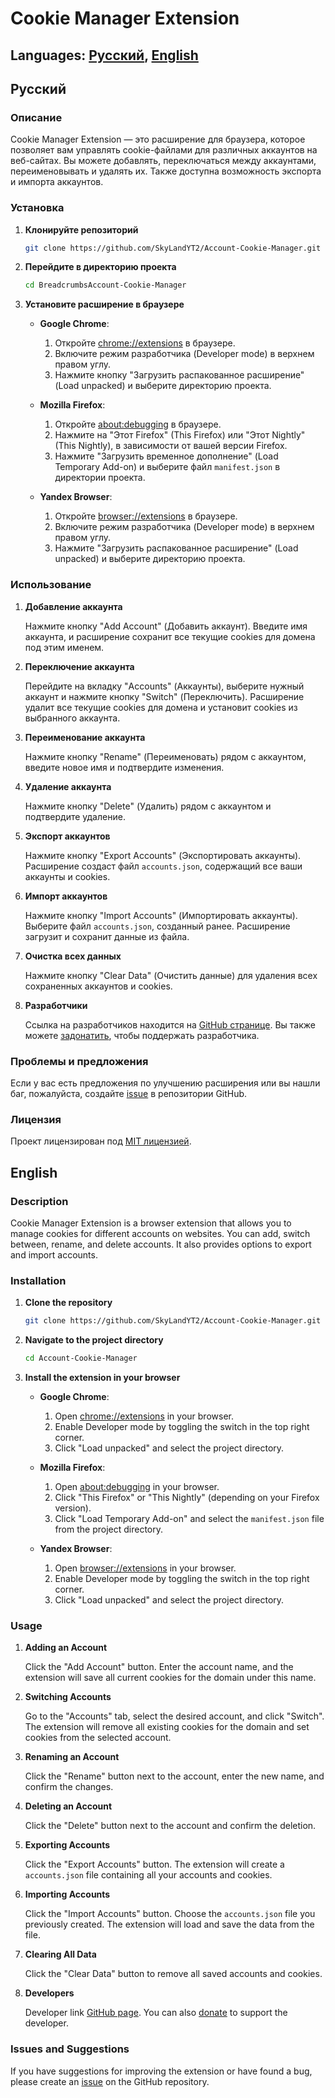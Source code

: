 
# Cookie Manager Extension

## Languages: [Русский](#русский), [English](#english)

## Русский

### Описание

Cookie Manager Extension — это расширение для браузера, которое позволяет вам управлять cookie-файлами для различных аккаунтов на веб-сайтах. Вы можете добавлять, переключаться между аккаунтами, переименовывать и удалять их. Также доступна возможность экспорта и импорта аккаунтов.

### Установка

1. **Клонируйте репозиторий**

   ```bash
   git clone https://github.com/SkyLandYT2/Account-Cookie-Manager.git
   ```

2. **Перейдите в директорию проекта**

   ```bash
   cd BreadcrumbsAccount-Cookie-Manager
   ```

3. **Установите расширение в браузере**

   - **Google Chrome**:
     1. Откройте [chrome://extensions](chrome://extensions) в браузере.
     2. Включите режим разработчика (Developer mode) в верхнем правом углу.
     3. Нажмите кнопку "Загрузить распакованное расширение" (Load unpacked) и выберите директорию проекта.

   - **Mozilla Firefox**:
     1. Откройте [about:debugging](about:debugging) в браузере.
     2. Нажмите на "Этот Firefox" (This Firefox) или "Этот Nightly" (This Nightly), в зависимости от вашей версии Firefox.
     3. Нажмите "Загрузить временное дополнение" (Load Temporary Add-on) и выберите файл `manifest.json` в директории проекта.

   - **Yandex Browser**:
     1. Откройте [browser://extensions](browser://extensions/) в браузере.
     2. Включите режим разработчика (Developer mode) в верхнем правом углу.
     3. Нажмите "Загрузить распакованное расширение" (Load unpacked) и выберите директорию проекта.

### Использование

1. **Добавление аккаунта**

   Нажмите кнопку "Add Account" (Добавить аккаунт). Введите имя аккаунта, и расширение сохранит все текущие cookies для домена под этим именем.

2. **Переключение аккаунта**

   Перейдите на вкладку "Accounts" (Аккаунты), выберите нужный аккаунт и нажмите кнопку "Switch" (Переключить). Расширение удалит все текущие cookies для домена и установит cookies из выбранного аккаунта.

3. **Переименование аккаунта**

   Нажмите кнопку "Rename" (Переименовать) рядом с аккаунтом, введите новое имя и подтвердите изменения.

4. **Удаление аккаунта**

   Нажмите кнопку "Delete" (Удалить) рядом с аккаунтом и подтвердите удаление.

5. **Экспорт аккаунтов**

   Нажмите кнопку "Export Accounts" (Экспортировать аккаунты). Расширение создаст файл `accounts.json`, содержащий все ваши аккаунты и cookies.

6. **Импорт аккаунтов**

   Нажмите кнопку "Import Accounts" (Импортировать аккаунты). Выберите файл `accounts.json`, созданный ранее. Расширение загрузит и сохранит данные из файла.

7. **Очистка всех данных**

   Нажмите кнопку "Clear Data" (Очистить данные) для удаления всех сохраненных аккаунтов и cookies.

8. **Разработчики**

   Ссылка на разработчиков находится на [GitHub странице](https://github.com/SkyLandYT2). Вы также можете [задонатить](https://www.donationalerts.com/c/skylandyt), чтобы поддержать разработчика.

### Проблемы и предложения

Если у вас есть предложения по улучшению расширения или вы нашли баг, пожалуйста, создайте [issue](https://github.com/SkyLandYT2/BreadcrumbsAccount-Cookie-Manager/issues) в репозитории GitHub.

### Лицензия

Проект лицензирован под [MIT лицензией](LICENSE).


## English

### Description

Cookie Manager Extension is a browser extension that allows you to manage cookies for different accounts on websites. You can add, switch between, rename, and delete accounts. It also provides options to export and import accounts.

### Installation

1. **Clone the repository**

   ```bash
   git clone https://github.com/SkyLandYT2/Account-Cookie-Manager.git
   ```

2. **Navigate to the project directory**

   ```bash
   cd Account-Cookie-Manager
   ```

3. **Install the extension in your browser**

   - **Google Chrome**:
     1. Open [chrome://extensions](chrome://extensions) in your browser.
     2. Enable Developer mode by toggling the switch in the top right corner.
     3. Click "Load unpacked" and select the project directory.

   - **Mozilla Firefox**:
     1. Open [about:debugging](about:debugging) in your browser.
     2. Click "This Firefox" or "This Nightly" (depending on your Firefox version).
     3. Click "Load Temporary Add-on" and select the `manifest.json` file from the project directory.

   - **Yandex Browser**:
     1. Open [browser://extensions](browser://extensions/) in your browser.
     2. Enable Developer mode by toggling the switch in the top right corner.
     3. Click "Load unpacked" and select the project directory.

### Usage

1. **Adding an Account**

   Click the "Add Account" button. Enter the account name, and the extension will save all current cookies for the domain under this name.

2. **Switching Accounts**

   Go to the "Accounts" tab, select the desired account, and click "Switch". The extension will remove all existing cookies for the domain and set cookies from the selected account.

3. **Renaming an Account**

   Click the "Rename" button next to the account, enter the new name, and confirm the changes.

4. **Deleting an Account**

   Click the "Delete" button next to the account and confirm the deletion.

5. **Exporting Accounts**

   Click the "Export Accounts" button. The extension will create a `accounts.json` file containing all your accounts and cookies.

6. **Importing Accounts**

   Click the "Import Accounts" button. Choose the `accounts.json` file you previously created. The extension will load and save the data from the file.

7. **Clearing All Data**

   Click the "Clear Data" button to remove all saved accounts and cookies.

8. **Developers**

   Developer link [GitHub page](https://github.com/SkyLandYT2). You can also [donate](https://www.donationalerts.com/c/skylandyt) to support the developer.

### Issues and Suggestions

If you have suggestions for improving the extension or have found a bug, please create an [issue](https://github.com/SkyLandYT2/BreadcrumbsAccount-Cookie-Manager/issues) on the GitHub repository.

